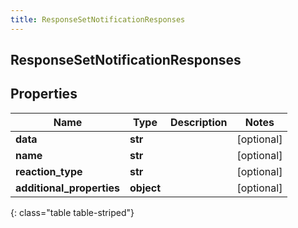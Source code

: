 ```yaml
---
title: ResponseSetNotificationResponses
---
```

## ResponseSetNotificationResponses

## Properties

|Name | Type | Description | Notes|
|------------ | ------------- | ------------- | -------------|
| **data** | **str** |  | [optional] |
| **name** | **str** |  | [optional] |
| **reaction_type** | **str** |  | [optional] |
| **additional_properties** | **object** |  | [optional] |
{: class="table table-striped"}


